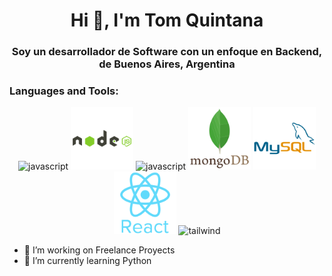 <h1 align="center">Hi 👋, I'm Tom Quintana</h1>
<h3 align="center">Soy un desarrollador de Software con un enfoque en Backend, de Buenos Aires, Argentina</h3>

<h3 align="left">Languages and Tools:</h3>
<p align="center">
    <img
      src="https://github.com/TomQuintana/TomQuintana/assets/69986961/8c5b5012-52ee-4824-8292-5d45caa9cccf"
      alt="javascript"
       width="100"
      height="100"
    />
    <img
      src="https://raw.githubusercontent.com/devicons/devicon/master/icons/nodejs/nodejs-original-wordmark.svg"
      alt="nodejs"
      width="100"
      height="100"
    />
    <img
      src="https://github.com/TomQuintana/TomQuintana/assets/69986961/6497df6f-2499-4ad6-ab3f-f1ae229d8a44"
      alt="javascript"
       width="100"
      height="100"
    />
    <img
      src="https://raw.githubusercontent.com/devicons/devicon/master/icons/mongodb/mongodb-original-wordmark.svg"
      alt="mongodb"
      width="100"
      height="100"
    />
    <img
      src="https://raw.githubusercontent.com/devicons/devicon/master/icons/mysql/mysql-original-wordmark.svg"
      alt="mysql"
       width="100"
      height="100"
    />
    <img
      src="https://raw.githubusercontent.com/devicons/devicon/master/icons/react/react-original-wordmark.svg"
      alt="react"
       width="100"
      height="100"
    />
    <img
      src="https://www.vectorlogo.zone/logos/tailwindcss/tailwindcss-icon.svg"
      alt="tailwind"
      width="100"
      height="100"
    />   
</p>

- 🔭 I’m working on Freelance Proyects
- 🌱 I’m currently learning Python 

<!--
**TomQuintana/TomQuintana** is a ✨ _special_ ✨ repository because its `README.md` (this file) appears on your GitHub profile.

Here are some ideas to get you started:

- 🔭 I’m learnig working on Python and Solidity
- 🌱 I’m currently learning ...
- 👯 I’m looking to collaborate on ...
- 🤔 I’m looking for help with ...
- 💬 Ask me about ...
- 📫 How to reach me: ...
- 😄 Pronouns: ...
- ⚡ Fun fact: ...
-->
